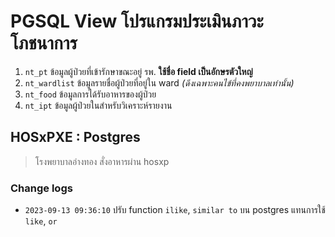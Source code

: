 # PGSQL View โปรแกรมประเมินภาวะโภชนาการ

1. `nt_pt` ข้อมูลผู้ป่วยที่เข้ารักษาขณะอยู่ รพ. **ใช้ชื่อ field เป็นอักษรตัวใหญ่**
2. `nt_wardlist` ข้อมูลรายชื่อผู้ป่วยที่อยู่ใน ward *(ดึงเฉพาะคนไข้ที่คงพยาบาลเท่านั้น)*
3. `nt_food` ข้อมูลการได้รับอาหารของผู้ป่วย
4. `nt_ipt` ข้อมูลผู้ป่วยในสำหรับวิเคราะห์รายงาน

## HOSxPXE : Postgres
> โรงพยาบาลอ่างทอง สั่งอาหารผ่าน hosxp
### Change logs
- `2023-09-13 09:36:10` ปรับ function `ilike`, `similar to` บน postgres แทนการใช้ `like`, `or`
